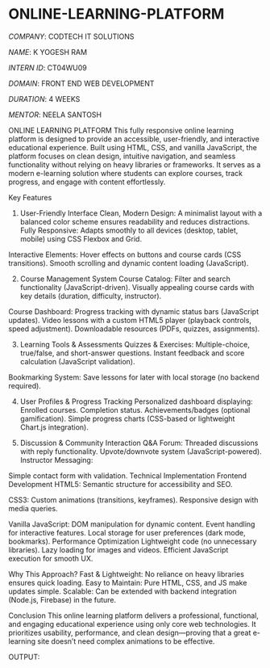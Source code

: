 # ONLINE-LEARNING-PLATFORM

*COMPANY*: CODTECH IT SOLUTIONS

*NAME*: K YOGESH RAM

*INTERN ID*: CT04WU09

*DOMAIN*: FRONT END WEB DEVELOPMENT

*DURATION*: 4 WEEKS

*MENTOR*: NEELA SANTOSH

ONLINE LEARNING PLATFORM 
This fully responsive online learning platform is designed to provide an accessible, user-friendly, and interactive educational experience. Built using HTML, CSS, and vanilla JavaScript, the platform focuses on clean design, intuitive navigation, and seamless functionality without relying on heavy libraries or frameworks. It serves as a modern e-learning solution where students can explore courses, track progress, and engage with content effortlessly.

Key Features
1. User-Friendly Interface
Clean, Modern Design: A minimalist layout with a balanced color scheme ensures readability and reduces distractions.
Fully Responsive: Adapts smoothly to all devices (desktop, tablet, mobile) using CSS Flexbox and Grid.

Interactive Elements:
Hover effects on buttons and course cards (CSS transitions).
Smooth scrolling and dynamic content loading (JavaScript).

2. Course Management System
Course Catalog:
Filter and search functionality (JavaScript-driven).
Visually appealing course cards with key details (duration, difficulty, instructor).

Course Dashboard:
Progress tracking with dynamic status bars (JavaScript updates).
Video lessons with a custom HTML5 player (playback controls, speed adjustment).
Downloadable resources (PDFs, quizzes, assignments).

3. Learning Tools & Assessments
Quizzes & Exercises:
Multiple-choice, true/false, and short-answer questions.
Instant feedback and score calculation (JavaScript validation).

Bookmarking System:
Save lessons for later with local storage (no backend required).

4. User Profiles & Progress Tracking
Personalized dashboard displaying:
Enrolled courses.
Completion status.
Achievements/badges (optional gamification).
Simple progress charts (CSS-based or lightweight Chart.js integration).

5. Discussion & Community Interaction
Q&A Forum:
Threaded discussions with reply functionality.
Upvote/downvote system (JavaScript-powered).
Instructor Messaging:

Simple contact form with validation.
Technical Implementation
Frontend Development
HTML5: Semantic structure for accessibility and SEO.

CSS3:
Custom animations (transitions, keyframes).
Responsive design with media queries.

Vanilla JavaScript:
DOM manipulation for dynamic content.
Event handling for interactive features.
Local storage for user preferences (dark mode, bookmarks).
Performance Optimization
Lightweight code (no unnecessary libraries).
Lazy loading for images and videos.
Efficient JavaScript execution for smooth UX.

Why This Approach?
Fast & Lightweight: No reliance on heavy libraries ensures quick loading.
Easy to Maintain: Pure HTML, CSS, and JS make updates simple.
Scalable: Can be extended with backend integration (Node.js, Firebase) in the future.

Conclusion
This online learning platform delivers a professional, functional, and engaging educational experience using only core web technologies.
It prioritizes usability, performance, and clean design—proving that a great e-learning site doesn’t need complex animations to be effective.

OUTPUT:
